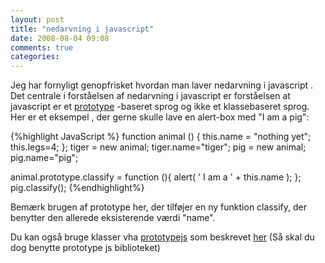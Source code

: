 ```yaml
---
layout: post
title: "nedarvning i javascript"
date: 2008-08-04 09:08
comments: true 
categories: 
---
```

Jeg har fornyligt genopfrisket hvordan man laver nedarvning i javascript .  Det centrale i forståelsen af nedarvning i javascript er forståelsen at javascript er et <a href="http://www.javascriptkit.com/javatutors/proto.shtml">prototype</a> -baseret sprog og ikke et klassebaseret sprog.  Her er et eksempel , der gerne skulle lave en alert-box med "I am a pig":

{%highlight JavaScript %}
function animal ()  {
  this.name = "nothing yet";
  this.legs=4;
};
tiger = new animal;
tiger.name="tiger";
pig = new animal;
pig.name="pig";

animal.prototype.classify = function (){
  alert( ' I am a ' + this.name );
};
pig.classify();
{%endhighlight%}

Bemærk brugen af prototype her, der tilføjer en ny funktion classify, der benytter den allerede eksisterende værdi "name".

Du kan også bruge klasser vha <a href="http://prototypejs.org" title="prototypejs">prototypejs</a> som  beskrevet <a href="http://www.hinnerup.net/2008/04/11/javascript_classes/" title="javascript klasser">her</a> (Så skal du dog benytte prototype js biblioteket)
